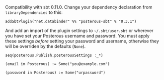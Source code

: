 Compatibility with sbt 0.11.0. Change your dependency declaration from
`libraryDependencies` to this:

    addSbtPlugin("net.databinder" %% "posterous-sbt" % "0.3.1")

And add an import of the plugin settings to `~/.sbt/user.sbt` or
wherever you have set your Posterous username and password. You must
apply these settings *before* setting your password and username,
otherwise they will be overriden by the defaults (`None`).

    seq(posterous.Publish.posterousSettings :_*)

    (email in Posterous) := Some("you@example.com")

    (password in Posterous) := Some("urpassword")

